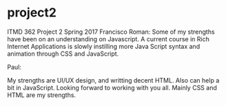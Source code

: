 # project2
ITMD 362 Project 2 Spring 2017
Francisco Roman: Some of my strengths have been on an understanding on Javascript. A current course in Rich Internet Applications is slowly instilling more Java Script syntax and animation through CSS and JavaScript.   

Paul:

My strengths are UI/UX design, and writting decent HTML. Also can help a bit in JavaScript. Looking forward to working with you all. Mainly CSS and HTML are my strengths.